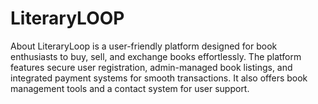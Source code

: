 # LiteraryLOOP
About LiteraryLoop is a user-friendly platform designed for book enthusiasts to buy, sell, and exchange books effortlessly. The platform features secure user registration, admin-managed book listings, and integrated payment systems for smooth transactions. It also offers book management tools and a contact system for user support.  
